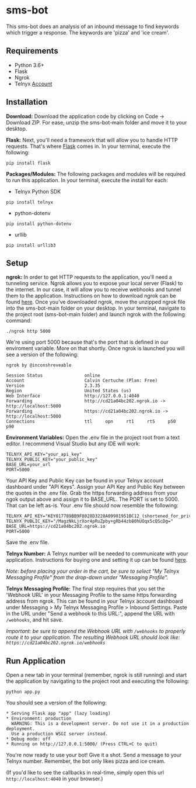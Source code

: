 # sms-bot

This sms-bot does an analysis of an inbound message to find keywords which trigger a response. The keywords are 'pizza' and 'ice cream'.  

## Requirements

- Python 3.6+
- Flask 
- Ngrok
- Telnyx [Account](https://telnyx.com/sign-up)

## Installation

**Download:** Download the application code by clicking on Code -> Download ZIP. For ease, unzip the sms-bot-main folder and move it to your desktop. 

**Flask:** Next, you'll need a framework that will allow you to handle HTTP requests. That's where [Flask](https://pypi.org/project/Flask/) comes in. In your terminal, execute the following:

```
pip install flask
```

**Packages/Modules:** The following packages and modules will be required to run this application. In your terminal, execute the install for each:
   
- Telnyx Python SDK
```
pip install telnyx
```
- python-dotenv
```
pip install python-dotenv
```
- urllib
```
pip install urllib3
```

## Setup

**ngrok:** In order to get HTTP requests to the application, you'll need a tunneling service. Ngrok allows you to expose your local server (Flask) to the internet. In our case, it will allow you to receive webhooks and tunnel them to the application. Instructions on how to download ngrok can be found [here](https://ngrok.com/download). Once you've downloaded ngrok, move the unzipped ngrok file into the sms-bot-main folder on your desktop. In your terminal, navigate to the project root (sms-bot-main folder) and launch ngrok with the following command:

``` 
./ngrok http 5000
```

We're using port 5000 because that's the port that is defined in our enviroment variable. More on that shortly. Once ngrok is launched you will see a version of the following:
   
```
ngrok by @inconshreveable

Session Status                online
Account                       Calvin Certuche (Plan: Free)
Version                       2.3.35
Region                        United States (us)
Web Interface                 http://127.0.0.1:4040
Forwarding                    http://cd21a04bc202.ngrok.io -> http://localhost:5000
Forwarding                    https://cd21a04bc202.ngrok.io -> http://localhost:5000                                                                                                                      
Connections                   ttl     opn     rt1     rt5     p50     p90                                                                                           
```

**Environment Variables:** Open the .env file in the project root from a text editor. I recommend Visual Studio but any IDE will work:

```
TELNYX_API_KEY="your_api_key"
TELNYX_PUBLIC_KEY="your_public_key"
BASE_URL=your_url
PORT=5000
```    
       
Your API Key and Public Key can be found in your Telnyx account dashboard under "API Keys". Assign your API Key and Public Key between the quotes in the .env        file. Grab the https forwarding address from your ngok output above and assign it to BASE_URL. The PORT is set to 5000. That can be left as-is. Your .env file should now resemble the following:

```
TELNYX_API_KEY="KEY017789BB9F8028D3228A09981951BC12_(shortened_for_privacy)"
TELNYX_PUBLIC_KEY="/MagzNkLjrXor4pRuZpby+gRb44zb80hUOqx5cQScDg="
BASE_URL=https://cd21a04bc202.ngrok.io
PORT=5000
``` 

Save the .env file. 

**Telnyx Number:** A Telnyx number will be needed to communicate with your application. Instructions for buying one and setting it up can be found [here](https://telnyx.com/resources/purchase-a-phone-number-with-telnyx).

*Note: before placing your order in the cart, be sure to select "My Telnyx Messaging Profile" from the drop-down under "Messaging Profile".*

**Telnyx Messaging Profile:** The final step requires that you set the 'Webhook URL' in your Messaging Profile to the same https forwarding address from ngrok. This can be found in your Telnyx account dashboard under Messaging > My Telnyx Messaging Profile > Inbound Settings. Paste in the URL under "Send a webhook to this URL:", append the URL with `/webhooks`, and hit save. 

*Important: be sure to append the Webhook URL with `/webhooks` to properly route it to your application. The resulting Webhook URL should look like: `https://cd21a04bc202.ngrok.io/webhooks`*

## Run Application 

Open a new tab in your terminal (remember, ngrok is still running) and start the application by navigating to the project root and executing the following:

``` 
python app.py 
```

You should see a version of the following:

``` 
* Serving Flask app "app" (lazy loading)
* Environment: production
  WARNING: This is a development server. Do not use it in a production deployment.
  Use a production WSGI server instead.
* Debug mode: off
* Running on http://127.0.0.1:5000/ (Press CTRL+C to quit)
```

You're now ready to use your bot! Give it a shot. Send a message to your Telnyx number. Remember, the bot only likes pizza and ice cream. 

(If you'd like to see the callbacks in real-time, simply open this url `http://localhost:4040` in your browser.)
